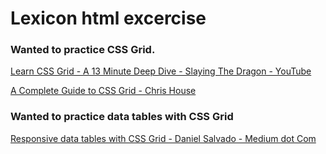 # Lexicon html excercise

### Wanted to practice CSS Grid.

[Learn CSS Grid - A 13 Minute Deep Dive - Slaying The Dragon - YouTube](https://www.youtube.com/watch?v=EiNiSFIPIQE)

[A Complete Guide to CSS Grid - Chris House](https://css-tricks.com/snippets/css/complete-guide-grid/#aa-introduction)

### Wanted to practice data tables with CSS Grid

[Responsive data tables with CSS Grid - Daniel Salvado - Medium dot Com](https://medium.com/evodeck/responsive-data-tables-with-css-grid-3c58ecf04723)